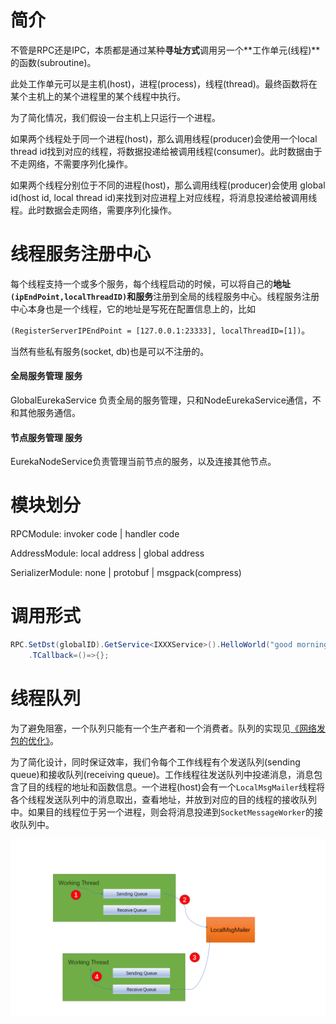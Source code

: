 # 简介

不管是RPC还是IPC，本质都是通过某种**寻址方式**调用另一个**工作单元(线程)**的函数(subroutine)。

此处工作单元可以是主机(host)，进程(process)，线程(thread)。最终函数将在某个主机上的某个进程里的某个线程中执行。

为了简化情况，我们假设一台主机上只运行一个进程。



如果两个线程处于同一个进程(host)，那么调用线程(producer)会使用一个local thread id找到对应的线程，将数据投递给被调用线程(consumer)。此时数据由于不走网络，不需要序列化操作。



如果两个线程分别位于不同的进程(host)，那么调用线程(producer)会使用 global id(host id, local thread id)来找到对应进程上对应线程，将消息投递给被调用线程。此时数据会走网络，需要序列化操作。





# 线程服务注册中心

每个线程支持一个或多个服务，每个线程启动的时候，可以将自己的**地址`(ipEndPoint,localThreadID)`**和**服务**注册到全局的线程服务中心。线程服务注册中心本身也是一个线程，它的地址是写死在配置信息上的，比如

`(RegisterServerIPEndPoint = [127.0.0.1:23333], localThreadID=[1])`。

当然有些私有服务(socket, db)也是可以不注册的。



#### 全局服务管理 服务

GlobalEurekaService 负责全局的服务管理，只和NodeEurekaService通信，不和其他服务通信。

#### 节点服务管理 服务 

EurekaNodeService负责管理当前节点的服务，以及连接其他节点。



# 模块划分

RPCModule: invoker code  | handler code

AddressModule: local address  | global address

SerializerModule: none  | protobuf | msgpack(compress)



# 调用形式

```C#
RPC.SetDst(globalID).GetService<IXXXService>().HelloWorld("good morning")
    .TCallback=()=>{};
```



# 线程队列

为了避免阻塞，一个队列只能有一个生产者和一个消费者。队列的实现见[《网络发包的优化》](https://www.cnblogs.com/dewxin/p/16903335.html)。

为了简化设计，同时保证效率，我们令每个工作线程有个发送队列(sending queue)和接收队列(receiving queue)。工作线程往发送队列中投递消息，消息包含了目的线程的地址和函数信息。一个进程(host)会有一个`LocalMsgMailer`线程将各个线程发送队列中的消息取出，查看地址，并放到对应的目的线程的接收队列中。如果目的线程位于另一个进程，则会将消息投递到`SocketMessageWorker`的接收队列中。

![image-20221126223941265](服务器设计方案.assets/image-20221126223941265.png)